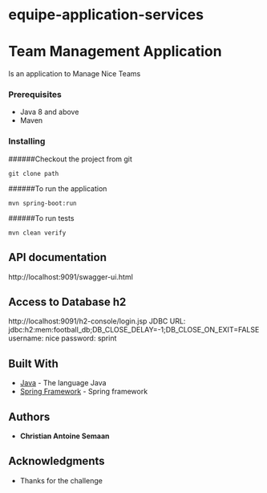 # equipe-application-services

# Team Management Application

Is an application to Manage Nice Teams

### Prerequisites

- Java 8 and above
- Maven

### Installing

######Checkout the project from git

```
git clone path 
```

######To run the application
```
mvn spring-boot:run
```

######To run tests

```
mvn clean verify
```


## API documentation
http://localhost:9091/swagger-ui.html

## Access to Database h2
http://localhost:9091/h2-console/login.jsp
JDBC URL: jdbc:h2:mem:football_db;DB_CLOSE_DELAY=-1;DB_CLOSE_ON_EXIT=FALSE
username: nice
password: sprint


## Built With

* [Java](https://docs.oracle.com/) - The language Java
* [Spring Framework](https://spring.io/) - Spring framework

## Authors

* **Christian Antoine Semaan**

## Acknowledgments

* Thanks for the challenge



